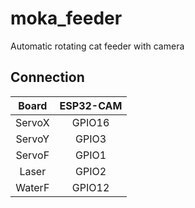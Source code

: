 # moka_feeder
Automatic rotating cat feeder with camera

## Connection
|  Board | ESP32-CAM |
|:------:|:---------:|
| ServoX |   GPIO16  |
| ServoY |   GPIO3   |
| ServoF |   GPIO1   |
|  Laser |   GPIO2   |
| WaterF |   GPIO12  |
